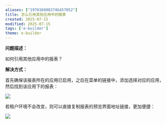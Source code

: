 ```yaml
---
aliases: ["1970168083746457052"]
title: 怎么引用其他应用中的报表
created: 2025-07-15
modified: 2025-07-15
tags: ['e-builder']
theme: e-builder
---
```


**问题描述：**

如何引用其他应用中的报表？

**解决方式：**

首先确保该报表所在的应用已启用，之后在菜单的链接中，添加选择对应的应用，然后找到该应用下的报表：

![](faa5fb69e5a9444c541e2fdeb708259a.jpg)

若租户环境不会改变，则可以直接复制报表的预览界面地址链接，更加便捷：

![](50098de2187582450b1829325cf7649d.jpg)